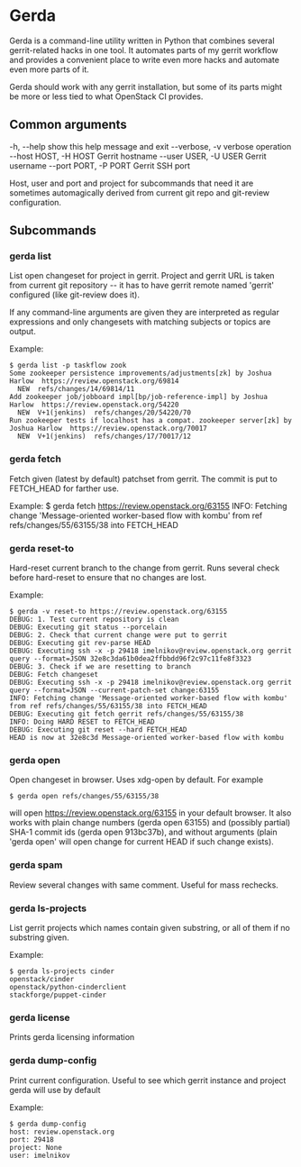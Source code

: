 Gerda
=====

Gerda is a command-line utility written in Python that combines
several gerrit-related hacks in one tool. It automates parts
of my gerrit workflow and provides a convenient place to write
even more hacks and automate even more parts of it.

Gerda should work with any gerrit installation, but some of
its parts might be more or less tied to what OpenStack CI provides.



Common arguments
----------------

  -h, --help            show this help message and exit
  --verbose, -v         verbose operation
  --host HOST, -H HOST  Gerrit hostname
  --user USER, -U USER  Gerrit username
  --port PORT, -P PORT  Gerrit SSH port


Host, user and port and project for subcommands that need it
are sometimes automagically derived from current git repo
and git-review configuration.


Subcommands
-----------

### gerda list

List open changeset for project in gerrit. Project and gerrit URL
is taken from current git repository -- it has to have gerrit
remote named 'gerrit' configured (like git-review does it).

If any command-line arguments are given they are interpreted as
regular expressions and only changesets with matching subjects
or topics are output.

Example:

    $ gerda list -p taskflow zook
    Some zookeeper persistence improvements/adjustments[zk] by Joshua Harlow  https://review.openstack.org/69814
      NEW  refs/changes/14/69814/11
    Add zookeeper job/jobboard impl[bp/job-reference-impl] by Joshua Harlow  https://review.openstack.org/54220
      NEW  V+1(jenkins)  refs/changes/20/54220/70
    Run zookeeper tests if localhost has a compat. zookeeper server[zk] by Joshua Harlow  https://review.openstack.org/70017
      NEW  V+1(jenkins)  refs/changes/17/70017/12


### gerda fetch

Fetch given (latest by default) patchset from gerrit. The commit
is put to FETCH_HEAD for farther use.

Example:
    $ gerda fetch https://review.openstack.org/63155
    INFO: Fetching change 'Message-oriented worker-based flow with kombu' from ref refs/changes/55/63155/38 into FETCH_HEAD

### gerda reset-to

Hard-reset current branch to the change from gerrit. Runs several
check before hard-reset to ensure that no changes are lost.

Example:

    $ gerda -v reset-to https://review.openstack.org/63155
    DEBUG: 1. Test current repository is clean
    DEBUG: Executing git status --porcelain
    DEBUG: 2. Check that current change were put to gerrit
    DEBUG: Executing git rev-parse HEAD
    DEBUG: Executing ssh -x -p 29418 imelnikov@review.openstack.org gerrit query --format=JSON 32e8c3da61b0dea2ffbbdd96f2c97c11fe8f3323
    DEBUG: 3. Check if we are resetting to branch
    DEBUG: Fetch changeset
    DEBUG: Executing ssh -x -p 29418 imelnikov@review.openstack.org gerrit query --format=JSON --current-patch-set change:63155
    INFO: Fetching change 'Message-oriented worker-based flow with kombu' from ref refs/changes/55/63155/38 into FETCH_HEAD
    DEBUG: Executing git fetch gerrit refs/changes/55/63155/38
    INFO: Doing HARD RESET to FETCH_HEAD
    DEBUG: Executing git reset --hard FETCH_HEAD
    HEAD is now at 32e8c3d Message-oriented worker-based flow with kombu

### gerda open

Open changeset in browser. Uses xdg-open by default. For example

    $ gerda open refs/changes/55/63155/38

will open https://review.openstack.org/63155 in your default browser. It also works
with plain change numbers (gerda open 63155) and (possibly partial) SHA-1 commit ids
(gerda open 913bc37b), and without arguments (plain 'gerda open' will open
change for current HEAD if such change exists).

### gerda spam

Review several changes with same comment. Useful for mass rechecks.

### gerda ls-projects

List gerrit projects which names contain given substring, or
all of them if no substring given.

Example:

    $ gerda ls-projects cinder
    openstack/cinder
    openstack/python-cinderclient
    stackforge/puppet-cinder

### gerda license

Prints gerda licensing information

### gerda dump-config

Print current configuration. Useful to see which gerrit instance
and project gerda will use by default

Example:

    $ gerda dump-config
    host: review.openstack.org
    port: 29418
    project: None
    user: imelnikov
